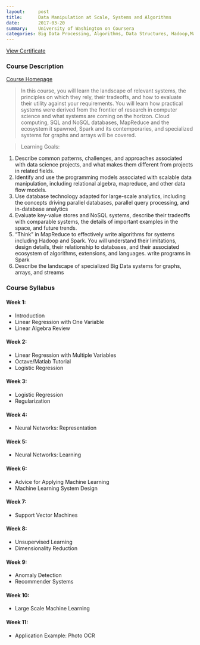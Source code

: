 ```yaml
---
layout:     post
title:      Data Manipulation at Scale, Systems and Algorithms
date:       2017-03-20
summary:    University of Washington on Coursera
categories: Big Data Processing, Algorithms, Data Structures, Hadoop,MapReduce, Spark, NoSQL, Big Data Systems
---
```


[View Certificate](https://www.coursera.org/account/accomplishments/certificate/U58YHRVR8Q3R)

### Course Description

[Course Homepage](https://www.coursera.org/learn/data-manipulation)

> In this course, you will learn the landscape of relevant systems, the principles on which they rely, their tradeoffs, and how to evaluate their utility against your requirements. You will learn how practical systems were derived from the frontier of research in computer science and what systems are coming on the horizon.   Cloud computing, SQL and NoSQL databases, MapReduce and the ecosystem it spawned, Spark and its contemporaries, and specialized systems for graphs and arrays will be covered.

> Learning Goals: 
1. Describe common patterns, challenges, and approaches associated with data science projects, and what makes them different from projects in related fields.
2. Identify and use the programming models associated with scalable data manipulation, including relational algebra, mapreduce, and other data flow models.
3. Use database technology adapted for large-scale analytics, including the concepts driving parallel databases, parallel query processing, and in-database analytics
4. Evaluate key-value stores and NoSQL systems, describe their tradeoffs with comparable systems, the details of important examples in the space, and future trends.
5. “Think” in MapReduce to effectively write algorithms for systems including Hadoop and Spark.  You will understand their limitations, design details, their relationship to databases, and their associated ecosystem of algorithms, extensions, and languages.
write programs in Spark
6. Describe the landscape of specialized Big Data systems for graphs, arrays, and streams

### Course Syllabus

#### Week 1: 

- Introduction
- Linear Regression with One Variable
- Linear Algebra Review

####  Week 2: 

- Linear Regression with Multiple Variables
- Octave/Matlab Tutorial
- Logistic Regression

####  Week 3: 

- Logistic Regression
- Regularization

####   Week 4: 

- Neural Networks: Representation

####  Week 5: 

- Neural Networks: Learning

####  Week 6: 

- Advice for Applying Machine Learning
- Machine Learning System Design

####  Week 7: 

- Support Vector Machines

####  Week 8:

- Unsupervised Learning
- Dimensionality Reduction

####  Week 9: 

- Anomaly Detection
- Recommender Systems

#### Week 10:

- Large Scale Machine Learning

#### Week 11:

- Application Example: Photo OCR